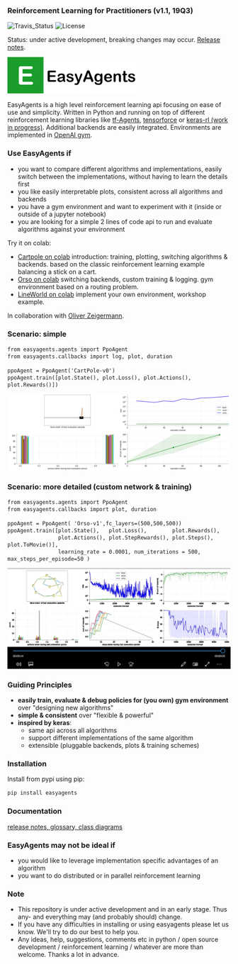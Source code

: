 ### Reinforcement Learning for Practitioners (v1.1, 19Q3)
![Travis_Status](https://travis-ci.com/christianhidber/easyagents.svg?branch=master)
![License](https://img.shields.io/github/license/christianhidber/easyagents)

Status: under active development, breaking changes may occur. [Release notes](documentation/README.md).

![EasyAgents logo](images/EazyAgentsIcon.png)

EasyAgents is a high level reinforcement learning api focusing on ease of use and simplicity.
Written in Python and running on top of different reinforcement learning libraries like
[tf-Agents](https://github.com/tensorflow/agents), 
[tensorforce](https://github.com/tensorforce/tensorforce) or 
[keras-rl (work in progress)](https://github.com/keras-rl/keras-rl).
Additional backends are easily integrated. 
Environments are implemented in [OpenAI gym](https://github.com/openai/gym). 


### Use EasyAgents if
* you want to compare different algorithms and implementations, easily switch between the implementations,
  without having to learn the details first
* you like easily interpretable plots, consistent across all algorithms and backends
* you have a gym environment and want to experiment with it (inside or outside of a jupyter notebook)
* you are looking for a simple 2 lines of code api to run and evaluate algorithms against your environment  

Try it on colab:
* [Cartpole on colab](https://colab.research.google.com/github/christianhidber/easyagents/blob/master/jupyter_notebooks/easyagents_cartpole.ipynb)
  introduction: training, plotting, switching algorithms & backends. based on the classic reinforcement learning example 
   balancing a stick on a cart.
* [Orso on colab](https://colab.research.google.com/github/christianhidber/easyagents/blob/master/jupyter_notebooks/easyagents_orso.ipynb)
  switching backends, custom training & logging. gym environment based on a routing problem.
* [LineWorld on colab](https://colab.research.google.com/github/christianhidber/easyagents/blob/master/jupyter_notebooks/easyagents_line.ipynb)
  implement your own environment, workshop example.

In collaboration with [Oliver Zeigermann](http://zeigermann.eu/). 

### Scenario: simple
````
from easyagents.agents import PpoAgent
from easyagents.callbacks import log, plot, duration

ppoAgent = PpoAgent('CartPole-v0')
ppoAgent.train([plot.State(), plot.Loss(), plot.Actions(), plot.Rewards()])
````
![Scenario_Simple](images/Scenario_simple.png)

### Scenario: more detailed (custom network & training)
````
from easyagents.agents import PpoAgent
from easyagents.callbacks import plot, duration

ppoAgent = PpoAgent( 'Orso-v1',fc_layers=(500,500,500))
ppoAgent.train([plot.State(),   plot.Loss(),        plot.Rewards(), 
                plot.Actions(), plot.StepRewards(), plot.Steps(), plot.ToMovie()], 
                learning_rate = 0.0001, num_iterations = 500,     max_steps_per_episode=50 )
````

[![Scenario_Detailed](images/Scenario_detailed.png)](https://raw.githubusercontent.com/christianhidber/easyagents/master/images/Scenario_detailed.mp4)


### Guiding Principles
* **easily train, evaluate & debug policies for (you own) gym environment** over "designing new algorithms"
* **simple & consistent** over "flexible & powerful"
* **inspired by keras**: 
    * same api across all algorithms
    * support different implementations of the same algorithm 
    * extensible (pluggable backends, plots & training schemes)   

### Installation
Install from pypi using pip:

```python
pip install easyagents
```

### Documentation
[release notes, glossary, class diagrams](documentation/README.md)

### EasyAgents may not be ideal if

* you would like to leverage implementation specific advantages of an algorithm
* you want to do distributed or in parallel reinforcement learning

### Note

* This repository is under active development and in an early stage. 
  Thus any- and everything may (and probably should) change.
* If you have any difficulties in installing or using easyagents please let us know. 
  We'll try to do our best to help you.
* Any ideas, help, suggestions, comments etc in python / open source development / reinforcement learning / whatever
  are more than welcome. Thanks a lot in advance.
